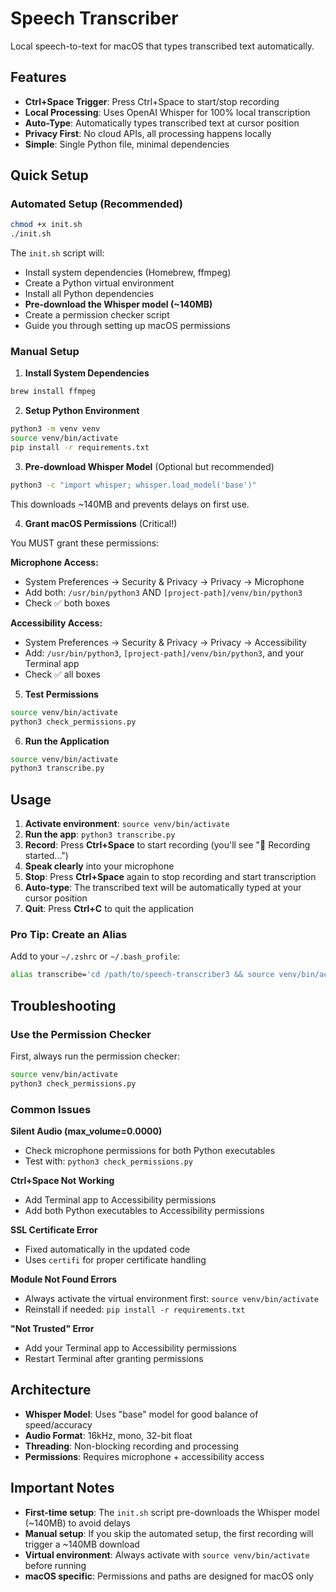# Speech Transcriber

Local speech-to-text for macOS that types transcribed text automatically.

## Features

- **Ctrl+Space Trigger**: Press Ctrl+Space to start/stop recording
- **Local Processing**: Uses OpenAI Whisper for 100% local transcription
- **Auto-Type**: Automatically types transcribed text at cursor position
- **Privacy First**: No cloud APIs, all processing happens locally
- **Simple**: Single Python file, minimal dependencies

## Quick Setup

### Automated Setup (Recommended)
```bash
chmod +x init.sh
./init.sh
```

The `init.sh` script will:
- Install system dependencies (Homebrew, ffmpeg)
- Create a Python virtual environment
- Install all Python dependencies
- **Pre-download the Whisper model (~140MB)**
- Create a permission checker script
- Guide you through setting up macOS permissions

### Manual Setup

1. **Install System Dependencies**
```bash
brew install ffmpeg
```

2. **Setup Python Environment**
```bash
python3 -m venv venv
source venv/bin/activate
pip install -r requirements.txt
```

3. **Pre-download Whisper Model** (Optional but recommended)
```bash
python3 -c "import whisper; whisper.load_model('base')"
```
This downloads ~140MB and prevents delays on first use.

4. **Grant macOS Permissions** (Critical!)

You MUST grant these permissions:

**Microphone Access:**
- System Preferences → Security & Privacy → Privacy → Microphone
- Add both: `/usr/bin/python3` AND `[project-path]/venv/bin/python3`
- Check ✅ both boxes

**Accessibility Access:**
- System Preferences → Security & Privacy → Privacy → Accessibility  
- Add: `/usr/bin/python3`, `[project-path]/venv/bin/python3`, and your Terminal app
- Check ✅ all boxes

5. **Test Permissions**
```bash
source venv/bin/activate
python3 check_permissions.py
```

6. **Run the Application**
```bash
source venv/bin/activate
python3 transcribe.py
```

## Usage

1. **Activate environment**: `source venv/bin/activate`
2. **Run the app**: `python3 transcribe.py`
3. **Record**: Press **Ctrl+Space** to start recording (you'll see "🎤 Recording started...")
4. **Speak clearly** into your microphone
5. **Stop**: Press **Ctrl+Space** again to stop recording and start transcription
6. **Auto-type**: The transcribed text will be automatically typed at your cursor position
7. **Quit**: Press **Ctrl+C** to quit the application

### Pro Tip: Create an Alias
Add to your `~/.zshrc` or `~/.bash_profile`:
```bash
alias transcribe='cd /path/to/speech-transcriber3 && source venv/bin/activate && python3 transcribe.py'
```

## Troubleshooting

### Use the Permission Checker
First, always run the permission checker:
```bash
source venv/bin/activate
python3 check_permissions.py
```

### Common Issues

**Silent Audio (max_volume=0.0000)**
- Check microphone permissions for both Python executables
- Test with: `python3 check_permissions.py`

**Ctrl+Space Not Working** 
- Add Terminal app to Accessibility permissions
- Add both Python executables to Accessibility permissions

**SSL Certificate Error**
- Fixed automatically in the updated code
- Uses `certifi` for proper certificate handling

**Module Not Found Errors**
- Always activate the virtual environment first: `source venv/bin/activate`
- Reinstall if needed: `pip install -r requirements.txt`

**"Not Trusted" Error**
- Add your Terminal app to Accessibility permissions
- Restart Terminal after granting permissions

## Architecture

- **Whisper Model**: Uses "base" model for good balance of speed/accuracy
- **Audio Format**: 16kHz, mono, 32-bit float
- **Threading**: Non-blocking recording and processing
- **Permissions**: Requires microphone + accessibility access

## Important Notes

- **First-time setup**: The `init.sh` script pre-downloads the Whisper model (~140MB) to avoid delays
- **Manual setup**: If you skip the automated setup, the first recording will trigger a ~140MB download
- **Virtual environment**: Always activate with `source venv/bin/activate` before running
- **macOS specific**: Permissions and paths are designed for macOS only